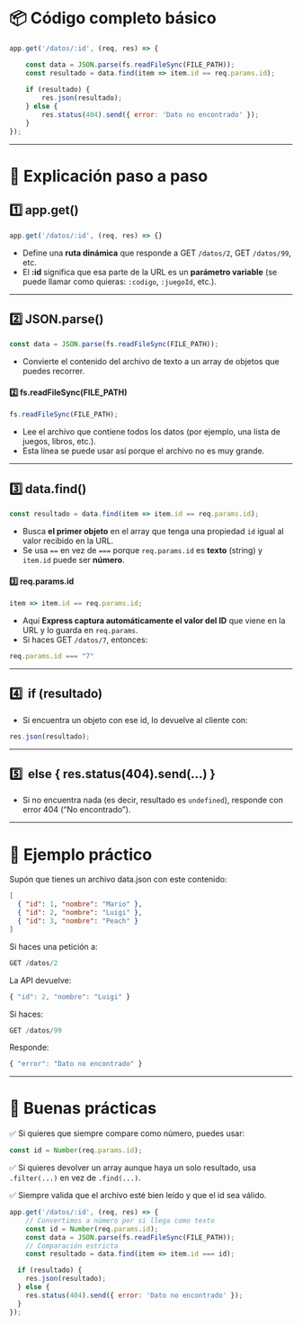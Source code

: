 
# **📦 Código completo básico**

```js
app.get('/datos/:id', (req, res) => {

	const data = JSON.parse(fs.readFileSync(FILE_PATH));
	const resultado = data.find(item => item.id == req.params.id);
	
	if (resultado) {
	    res.json(resultado);
	} else {
	    res.status(404).send({ error: 'Dato no encontrado' });
	}
});
```

---

# **🧩 Explicación paso a paso**

## 1️⃣ app.get()

```js
app.get('/datos/:id', (req, res) => {}
```

- Define una **ruta dinámica** que responde a GET `/datos/2`, GET `/datos/99`, etc.
- El **:id** significa que esa parte de la URL es un **parámetro variable** (se puede llamar como quieras: `:codigo`, `:juegoId`, etc.).

---
## 2️⃣ JSON.parse()

```js
const data = JSON.parse(fs.readFileSync(FILE_PATH));
```

- Convierte el contenido del archivo de texto a un array de objetos que puedes recorrer.

#### 2️⃣ fs.readFileSync(FILE_PATH)

```js
fs.readFileSync(FILE_PATH);
```

- Lee el archivo que contiene todos los datos (por ejemplo, una lista de juegos, libros, etc.).
- Esta línea se puede usar así porque el archivo no es muy grande.

---
## 3️⃣ data.find()

```js
const resultado = data.find(item => item.id == req.params.id);
```

- Busca **el primer objeto** en el array que tenga una propiedad `id` igual al valor recibido en la URL.
- Se usa `==` en vez de `===` porque `req.params.id` es **texto** (string) y `item.id` puede ser **número**.
#### 3️⃣ req.params.id

```js
item => item.id == req.params.id;
```

- Aquí **Express captura automáticamente el valor del ID** que viene en la URL y lo guarda en `req.params`.
- Si haces GET `/datos/7`, entonces:

```js
req.params.id === "7"
```

---
## 4️⃣  if (resultado)

- Si encuentra un objeto con ese id, lo devuelve al cliente con:

```js
res.json(resultado);
```

---

## 5️⃣  else { res.status(404).send(...) }

- Si no encuentra nada (es decir, resultado es `undefined`), responde con error 404 (“No encontrado”).


---

# **📘 Ejemplo práctico**


Supón que tienes un archivo data.json con este contenido:

```json
[
  { "id": 1, "nombre": "Mario" },
  { "id": 2, "nombre": "Luigi" },
  { "id": 3, "nombre": "Peach" }
]
```

Si haces una petición a:

```js
GET /datos/2
```

La API devuelve:

```js
{ "id": 2, "nombre": "Luigi" }
```

Si haces:

```js
GET /datos/99
```

Responde:

```js
{ "error": "Dato no encontrado" }
```

---

# 🧠 Buenas prácticas


✅ Si quieres que siempre compare como número, puedes usar:

```js
const id = Number(req.params.id);
```

✅ Si quieres devolver un array aunque haya un solo resultado, usa `.filter(...)` en vez de `.find(...)`.

✅ Siempre valida que el archivo esté bien leído y que el id sea válido.

```js
app.get('/datos/:id', (req, res) => {
	// Convertimos a número por si llega como texto
	const id = Number(req.params.id); 
	const data = JSON.parse(fs.readFileSync(FILE_PATH));
	// Comparación estricta
	const resultado = data.find(item => item.id === id); 

  if (resultado) {
    res.json(resultado);
  } else {
    res.status(404).send({ error: 'Dato no encontrado' });
  }
});
```

